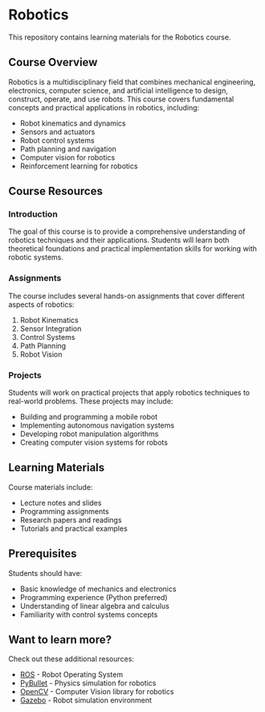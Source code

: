 # Robotics

This repository contains learning materials for the Robotics course.

## Course Overview

Robotics is a multidisciplinary field that combines mechanical engineering, electronics, computer science, and artificial intelligence to design, construct, operate, and use robots. This course covers fundamental concepts and practical applications in robotics, including:

- Robot kinematics and dynamics
- Sensors and actuators
- Robot control systems
- Path planning and navigation
- Computer vision for robotics
- Reinforcement learning for robotics

## Course Resources

### Introduction

The goal of this course is to provide a comprehensive understanding of robotics techniques and their applications. Students will learn both theoretical foundations and practical implementation skills for working with robotic systems.

### Assignments

The course includes several hands-on assignments that cover different aspects of robotics:

1. Robot Kinematics
2. Sensor Integration
3. Control Systems
4. Path Planning
5. Robot Vision

### Projects

Students will work on practical projects that apply robotics techniques to real-world problems. These projects may include:

- Building and programming a mobile robot
- Implementing autonomous navigation systems
- Developing robot manipulation algorithms
- Creating computer vision systems for robots

## Learning Materials

Course materials include:
- Lecture notes and slides
- Programming assignments
- Research papers and readings
- Tutorials and practical examples

## Prerequisites

Students should have:
- Basic knowledge of mechanics and electronics
- Programming experience (Python preferred)
- Understanding of linear algebra and calculus
- Familiarity with control systems concepts

## Want to learn more?

Check out these additional resources:
- [ROS](https://www.ros.org/) - Robot Operating System
- [PyBullet](https://pybullet.org/) - Physics simulation for robotics
- [OpenCV](https://opencv.org/) - Computer Vision library for robotics
- [Gazebo](https://gazebosim.org/) - Robot simulation environment